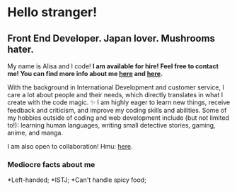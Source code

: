 # Hello stranger!

## Front End Developer. Japan lover. Mushrooms hater. 

My name is Alisa and I code!
**I am available for hire! Feel free to contact me! You can find more info about me [here](https://alisacodes.dev/) and [here](https://drive.google.com/file/d/1t9MrJNhS59LveqX4k-a61l-sO2owt3zw/view?usp=sharing).**

With the background in International Development and customer service, I care a lot about people and their needs, which directly translates in what I create with the code magic. :sparkles:
I am highly eager to learn new things, receive feedback and criticism, and improve my coding skills and abilities. 
Some of my hobbies outside of coding and web development include (but not limited to!): learning human languages, writing small detective stories, gaming, anime, and manga. 


I am also open to collaboration! Hmu: [here](https://twitter.com/alisacodes). 

### Mediocre facts about me 
*Left-handed;
*ISTJ; 
*Can't handle spicy food; 
